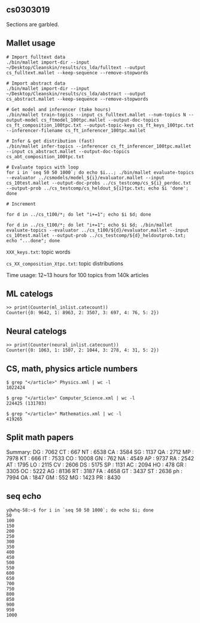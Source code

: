 ## cs0303019
Sections are garbled.

##  Mallet usage

```
# Import fulltext data
./bin/mallet import-dir --input ~/Desktop/Cleanskin/results/cs_lda/fulltext --output cs_fulltext.mallet --keep-sequence --remove-stopwords

# Import abstract data
./bin/mallet import-dir --input ~/Desktop/Cleanskin/results/cs_lda/abstract --output cs_abstract.mallet --keep-sequence --remove-stopwords

# Get model and inferencer (take hours)
./bin/mallet train-topics --input cs_fulltext.mallet --num-topics N --output-model cs_ftmodel_100tpc.mallet --output-doc-topics cs_ft_composition_100tpc.txt --output-topic-keys cs_ft_keys_100tpc.txt --inferencer-filename cs_ft_inferencer_100tpc.mallet

# Infer & get distribution (fast)
./bin/mallet infer-topics --inferencer cs_ft_inferencer_100tpc.mallet --input cs_abstract.mallet --output-doc-topics cs_abt_composition_100tpc.txt

# Evaluate topics with loop
for i in `seq 50 50 1000`; do echo $i...; ./bin/mallet evaluate-topics --evaluator ../csmodels/model_${i}/evaluator.mallet --input cs_10test.mallet --output-doc-probs ../cs_testcomp/cs_${i}_perdoc.txt --output-prob ../cs_testcomp/cs_heldout_${i}tpc.txt; echo $i 'done'; done

# Increment

for d in ../cs_t100/*; do let "i+=1"; echo $i $d; done

for d in ../cs_t100/*; do let "i+=1"; echo $i $d; ./bin/mallet evaluate-topics --evaluator ../cs_t100/${d}/evaluator.mallet --input cs_10test.mallet --output-prob ../cs_testcomp/${d}_heldoutprob.txt; echo "...done"; done

```

`XXX_keys.txt`: topic words

`cs_XX_composition_Xtpc.txt`: topic distributions

Time usage: 12~13 hours for 100 topics from 140k articles

## ML catelogs

```
>> print(Counter(ml_inlist.catecount))
Counter({0: 9642, 1: 8963, 2: 3507, 3: 697, 4: 76, 5: 2})
```

## Neural catelogs

```
>> print(Counter(neural_inlist.catecount))
Counter({0: 1063, 1: 1507, 2: 1044, 3: 278, 4: 31, 5: 2})
``` 

## CS, math, physics article numbers
```
$ grep "</article>" Physics.xml | wc -l
1022424

$ grep "</article>" Computer_Science.xml | wc -l
224425 (131703)

$ grep "</article>" Mathematics.xml | wc -l
419265
```

## Split math papers

Summary:
DG : 7062
CT : 667
NT : 6538
CA : 3584
SG : 1137
QA : 2712
MP : 7978
KT : 666
IT : 7533
CO : 10008
GN : 762
NA : 4549
AP : 9737
RA : 2542
AT : 1795
LO : 2115
CV : 2606
DS : 5175
SP : 1131
AC : 2094
HO : 478
GR : 3305
OC : 5222
AG : 8136
RT : 3187
FA : 4658
GT : 3437
ST : 2636
ph : 7994
OA : 1847
GM : 552
MG : 1423
PR : 8430

## seq echo
```
y@whq-58:~$ for i in `seq 50 50 1000`; do echo $i; done
50
100
150
200
250
300
350
400
450
500
550
600
650
700
750
800
850
900
950
1000
```